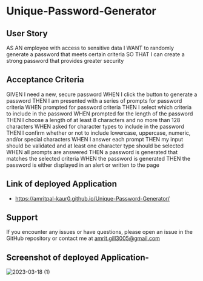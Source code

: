 # Unique-Password-Generator


## User Story

AS AN employee with access to sensitive data
I WANT to randomly generate a password that meets certain criteria
SO THAT I can create a strong password that provides greater security


## Acceptance Criteria

GIVEN I need a new, secure password
WHEN I click the button to generate a password
THEN I am presented with a series of prompts for password criteria
WHEN prompted for password criteria
THEN I select which criteria to include in the password
WHEN prompted for the length of the password
THEN I choose a length of at least 8 characters and no more than 128 characters
WHEN asked for character types to include in the password
THEN I confirm whether or not to include lowercase, uppercase, numeric, and/or special characters
WHEN I answer each prompt
THEN my input should be validated and at least one character type should be selected
WHEN all prompts are answered
THEN a password is generated that matches the selected criteria
WHEN the password is generated
THEN the password is either displayed in an alert or written to the page

## Link of deployed Application 
-  https://amritpal-kaur0.github.io/Unique-Password-Generator/

## Support
If you encounter any issues or have questions, please open an issue in the GitHub repository or contact me at amrit.gill3005@gmail.com

## Screenshot of  deployed Application-

![2023-03-18 (1)](https://user-images.githubusercontent.com/125145657/226109154-45f4f2f6-ed49-4e2b-aa10-871545dd0b04.png)
